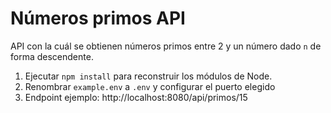 # Números primos API

API con la cuál se obtienen números primos entre 2 y un número dado `n` de forma descendente.

1. Ejecutar ```npm install``` para reconstruir los módulos de Node.
2. Renombrar `example.env` a `.env` y configurar el puerto elegido
3. Endpoint ejemplo: http://localhost:8080/api/primos/15

